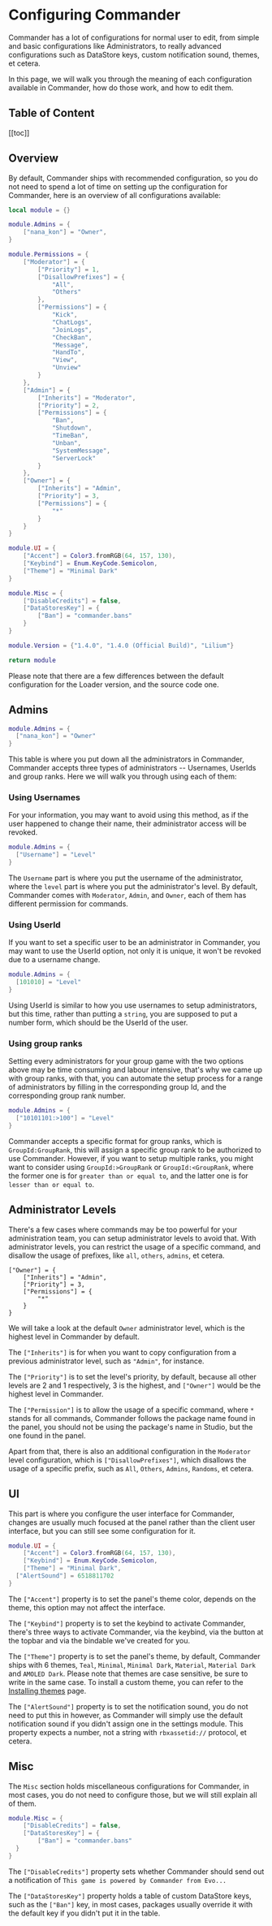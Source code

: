 # Configuring Commander

Commander has a lot of configurations for normal user to edit, from simple and basic configurations like Administrators, to really advanced configurations such as DataStore keys, custom notification sound, themes, et cetera.

In this page, we will walk you through the meaning of each configuration available in Commander, how do those work, and how to edit them.

## Table of Content
[[toc]]

## Overview
By default, Commander ships with recommended configuration, so you do not need to spend a lot of time on setting up the configuration for Commander, here is an overview of all configurations available:

```lua
local module = {}

module.Admins = {
	["nana_kon"] = "Owner",
}

module.Permissions = {
	["Moderator"] = {
		["Priority"] = 1,
		["DisallowPrefixes"] = {
			"All",
			"Others"
		},
		["Permissions"] = {
			"Kick",
			"ChatLogs",
			"JoinLogs",
			"CheckBan",
			"Message",
			"HandTo",
			"View",
			"Unview"
		}
	},
	["Admin"] = {
		["Inherits"] = "Moderator",
		["Priority"] = 2,
		["Permissions"] = {
			"Ban",
			"Shutdown",
			"TimeBan",
			"Unban",
			"SystemMessage",
			"ServerLock"
		}
	},
	["Owner"] = {
		["Inherits"] = "Admin",
		["Priority"] = 3,
		["Permissions"] = {
			"*"
		}
	}
}

module.UI = {
	["Accent"] = Color3.fromRGB(64, 157, 130),
	["Keybind"] = Enum.KeyCode.Semicolon,
	["Theme"] = "Minimal Dark"
}

module.Misc = {
	["DisableCredits"] = false,
	["DataStoresKey"] = {
		["Ban"] = "commander.bans"
	}
}

module.Version = {"1.4.0", "1.4.0 (Official Build)", "Lilium"}

return module
```

Please note that there are a few differences between the default configuration for the Loader version, and the source code one.

## Admins

```lua
module.Admins = {
  ["nana_kon"] = "Owner"
}
```

This table is where you put down all the administrators in Commander, Commander accepts three types of administrators -- Usernames, UserIds and group ranks. Here we will walk you through using each of them:

### Using Usernames
For your information, you may want to avoid using this method, as if the user happened to change their name, their administrator access will be revoked.

```lua
module.Admins = {
  ["Username"] = "Level"
}
```

The `Username` part is where you put the username of the administrator, where the `level` part is where you put the administrator's level. By default, Commander comes with `Moderator`, `Admin`, and `Owner`, each of them has different permission for commands.

### Using UserId
If you want to set a specific user to be an administrator in Commander, you may want to use the UserId option, not only it is unique, it won't be revoked due to a username change.

```lua
module.Admins = {
  [101010] = "Level"
}
```

Using UserId is similar to how you use usernames to setup administrators, but this time, rather than putting a `string`, you are supposed to put a number form, which should be the UserId of the user.

### Using group ranks
Setting every administrators for your group game with the two options above may be time consuming and labour intensive, that's why we came up with group ranks, with that, you can automate the setup process for a range of administrators by filling in the corresponding group Id, and the corresponding group rank number.

```lua
module.Admins = {
  ["10101101:>100"] = "Level"
}
```

Commander accepts a specific format for group ranks, which is `GroupId:GroupRank`, this will assign a specific group rank to be authorized to use Commander. However, if you want to setup multiple ranks, you might want to consider using `GroupId:>GroupRank` or `GroupId:<GroupRank`, where the former one is for `greater than or equal to`, and the latter one is for `lesser than or equal to`. 

## Administrator Levels
There's a few cases where commands may be too powerful for your administration team, you can setup administrator levels to avoid that. With administrator levels, you can restrict the usage of a specific command, and disallow the usage of prefixes, like `all`, `others`, `admins`, et cetera.

```
["Owner"] = {
	["Inherits"] = "Admin",
	["Priority"] = 3,
	["Permissions"] = {
		"*"
	}
}
```

We will take a look at the default `Owner` administrator level, which is the highest level in Commander by default.

The `["Inherits"]` is for when you want to copy configuration from a previous administrator level, such as `"Admin"`, for instance.

The `["Priority"]` is to set the level's priority, by default, because all other levels are 2 and 1 respectively, 3 is the highest, and `["Owner"]` would be the highest level in Commander.

The `["Permission"]` is to allow the usage of a specific command, where `*` stands for all commands, Commander follows the package name found in the panel, you should not be using the package's name in Studio, but the one found in the panel.

Apart from that, there is also an additional configuration in the `Moderator` level configuration, which is `["DisallowPrefixes"]`, which disallows the usage of a specific prefix, such as `All`, `Others`, `Admins`, `Randoms`, et cetera.

## UI
This part is where you configure the user interface for Commander, changes are usually much focused at the panel rather than the client user interface, but you can still see some configuration for it.

```lua
module.UI = {
	["Accent"] = Color3.fromRGB(64, 157, 130),
	["Keybind"] = Enum.KeyCode.Semicolon,
	["Theme"] = "Minimal Dark",
  ["AlertSound"] = 6518811702
}
```


The `["Accent"]` property is to set the panel's theme color, depends on the theme, this option may not affect the interface.

The `["Keybind"]` property is to set the keybind to activate Commander, there's three ways to activate Commander, via the keybind, via the button at the topbar and via the bindable we've created for you.

The `["Theme"]` property is to set the panel's theme, by default, Commander ships with 6 themes, `Teal`, `Minimal`, `Minimal Dark`, `Material`, `Material Dark` and `AMOLED Dark`. Please note that themes are case sensitive, be sure to write in the same case. To install a custom theme, you can refer to the [Installing themes](../installthemes/) page.

The `["AlertSound"]` property is to set the notification sound, you do not need to put this in however, as Commander will simply use the default notification sound if you didn't assign one in the settings module. This property expects a number, not a string with `rbxassetid://` protocol, et cetera.

## Misc
The `Misc` section holds miscellaneous configurations for Commander, in most cases, you do not need to configure those, but we will still explain all of them.

```lua
module.Misc = {
	["DisableCredits"] = false,
	["DataStoresKey"] = {
		["Ban"] = "commander.bans"
  }
}
```

The `["DisableCredits"]` property sets whether Commander should send out a notification of `This game is powered by Commander from Evo...`

The `["DataStoresKey"]` property holds a table of custom DataStore keys, such as the `["Ban"]` key, in most cases, packages usually override it with the default key if you didn't put it in the table.
